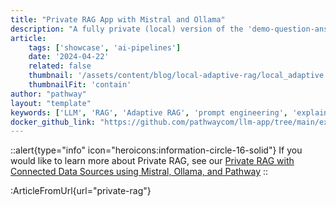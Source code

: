 ```yaml
---
title: "Private RAG App with Mistral and Ollama"
description: "A fully private (local) version of the 'demo-question-answering' RAG pipeline using Pathway, Mistral, and Ollama."
article:
    tags: ['showcase', 'ai-pipelines']
    date: '2024-04-22'
    related: false
    thumbnail: '/assets/content/blog/local-adaptive-rag/local_adaptive.png'
    thumbnailFit: 'contain'
author: "pathway"
layout: "template"
keywords: ['LLM', 'RAG', 'Adaptive RAG', 'prompt engineering', 'explainability', 'mistral', 'ollama', 'private rag', 'local rag', 'ollama rag', 'docker', 'yaml']
docker_github_link: "https://github.com/pathwaycom/llm-app/tree/main/examples/pipelines/private-rag"
---
```


::alert{type="info" icon="heroicons:information-circle-16-solid"}
If you would like to learn more about Private RAG, see our [Private RAG with Connected Data Sources using Mistral, Ollama, and Pathway](/developers/templates/private-rag-ollama-mistral)
::

:ArticleFromUrl{url="private-rag"}
